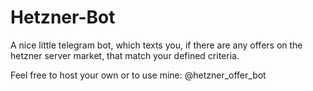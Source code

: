 # Hetzner-Bot

A nice little telegram bot, which texts you, if there are any offers on the hetzner server market, that match your defined criteria.

Feel free to host your own or to use mine: @hetzner_offer_bot
